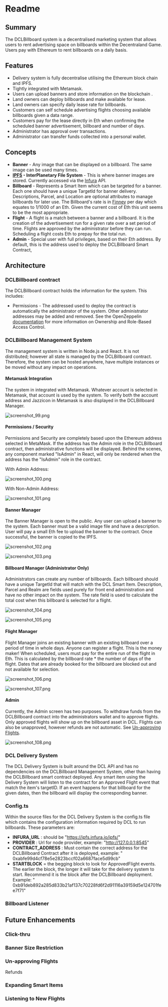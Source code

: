 # Readme

## Summary

The DCLBillboard system is a decentralised marketing system that allows users to rent advertising space on billboards
within the Decentraland Game. Users pay with Ethereum to rent billboards on a daily basis.

## Features

* Delivery system is fully decentralise utilising the Ethereum block chain and IPFS.
* Tightly integrated with Metamask.
* Users can upload banners and store information on the blockchain .
* Land owners can deploy billboards and make available for lease.
* Land owners can specify daily lease rate for billboards.
* Customers can self schedule advertising flights choosing available billboards given a data range.
* Customers pay for the lease directly in Eth when confirming the scheduled banner advertisement, billboard and number
  of days.
* Administrator has approval over transactions.
* Administrator can transfer funds collected into a personal wallet.

## Concepts

* **Banner** - Any image that can be displayed on a billboard. The same image can be used many times.
* **[IPFS](https://ipfs-io.ipns.dweb.link/) - InterPlanetary File System** - This is where banner images are stored.
  Currently accessed via the [Infura](https://infura.io/) API.
* **Billboard** - Represents a Smart Item which can be targeted for a banner. Each one should have a unique TargetId for
  banner delivery. Descriptions, Parcel, and Location are optional attributes to manage billboards for later use. The
  Billboard's rate is in [Finney](https://eth-converter.com/extended-converter.html) per day which equates to 1/1000 of
  an Eth. Given the current cost of Eth this unit seems to be the most appropriate.
* **Flight** - A flight is a match between a banner and a billboard. It is the creation of the advertisement run for a
  given rate over a set period of time. Flights are approved by the administrator before they can run. Scheduling a
  flight costs Eth to prepay for the total run.
* **Admin** - Special user with full privileges, based on their Eth address. By default, this is the address used to
  deploy the DCLBillboard Smart Contract,

## Architecture

### DCLBillboard contract

The DCLBillboard contract holds the information for the system. This includes:

* Permissions - The addressed used to deploy the contract is automatically the administrator of the system. Other
  administrator addresses may be added and removed. See the
  OpenZeppelin [documentation](https://docs.openzeppelin.com/contracts/2.x/access-control) for more information on
  Ownership and Role-Based Access Control.

### DCLBillboard Management System

The management system is written in Node.js and React. It is not distributed; however all state is managed by the
DCLBillboard contract. Therefore, the system can be hosted anywhere, have multiple instances or be moved without any
impact on operations.

#### Metamask Integration

The system in integrated with Metamask. Whatever account is selected in Metamask, that account is used by the system. To
verify both the account address and Jazzicon in Metamask is also displayed in the DCLBillboard Manager.

![screenshot_99.png](./assets/1633316655703-screenshot_99.png)

#### Permissions / Security

Permissions and Security are completely based upon the Ethereum address selected in MetaMask. If the address has the
Admin role in the DCLBillboard contract, then administrative functions will be displayed. Behind the scenes, any
component marked "IsAdmin" in React, will only be rendered when the address has the "IsAdmin" role in the contract.

With Admin Address:

![screenshot_100.png](./assets/screenshot_100.png)

With Non-Admin Address:

![screenshot_101.png](./assets/screenshot_101.png)

#### Banner Manager

The Banner Manager is open to the public. Any user can upload a banner to the system. Each banner must be a valid image
file and have a description. User will pay a small Eth fee to upload the banner to the contract. Once successful, the
banner is copied to the IPFS.

![screenshot_102.png](./assets/1633317612888-screenshot_102.png)

![screenshot_103.png](./assets/screenshot_103.png)

#### Billboard Manager (Administrator Only)

Administrators can create any number of billboards. Each billboard should have a unique TargetId that will match with
the DCL Smart Item. Description, Parcel and Realm are fields used purely for front end administration and have no other
impact on the system. The rate field is used to calculate the total cost when this billboard is selected for a flight.

![screenshot_104.png](./assets/screenshot_104.png)

![screenshot_105.png](./assets/screenshot_105.png)

#### Flight Manager

Flight Manager joins an existing banner with an existing billboard over a period of time in whole days. Anyone can
register a flight. This is the money maker! When scheduled, users must pay for the entire run of the flight in Eth. This
is calculated by the billboard rate * the number of days of the flight. Dates that are already booked for the billboard
are blocked out and not available for selection.

![screenshot_106.png](./assets/screenshot_106.png)

![screenshot_107.png](./assets/screenshot_107.png)

#### Admin

Currently, the Admin screen has two purposes. To withdraw funds from the DCLBillboard contract into the administrators
wallet and to approve flights. Only approved flights will show up on the billboard asset in DCL. Flights can also be
unapproved, however refunds are not automatic. See [Un-approving Flights](#un-approving-flights).

![screenshot_108.png](./assets/screenshot_108.png)

### DCL Delivery System

The DCL Delivery System is built around the DCL API and has no dependencies on the DCLBillboard Management System, other
than having the DCLBillboard smart contract deployed. Any smart item using the Delivery System will listen to the
contract for an Approved Flight event that match the item's targetID. If an event happens for that billboard for the
given dates, then the billboard will display the corresponding banner.

### Config.ts

Within the source files for the DCL Delivery System is the config.ts file which contains the configuration information
required by DCL to run billboards. These parameters are:

- **INFURA_URL** : should be "https://ipfs.infura.io/ipfs/"
- **PROVIDER** : Url for node provider, example: "http://127.0.0.1:8545"
- **CONTRACT_ADDRESS** : Must contain the correct address for the DCLBillboard Contract after it is deployed, example: "
  0xabfe99d4cf78e5e2823bccf02a6687face5d99cb"
- **STARTBLOCK** = the begging block to look for ApprovedFlight events. The earlier the block, the longer it will take
  for the delivery system to start. Recommend it is the block after the DCLBillboard deployment. Example: "
  0xb91deb892a285d833b21af137c70228fd6f2d91116a39159d5e124701fee7f71"

### Billboard Listener

## Future Enhancements

### Click-thru

### Banner Size Restriction

### Un-approving Flights

Refunds

### Expanding Smart Items

### Listening to New Flights

